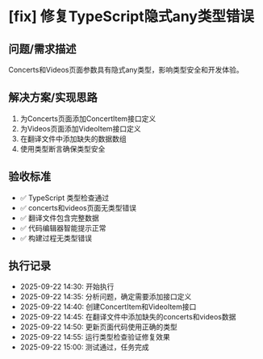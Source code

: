 # [fix] 修复TypeScript隐式any类型错误

## 问题/需求描述
Concerts和Videos页面参数具有隐式any类型，影响类型安全和开发体验。

## 解决方案/实现思路
1. 为Concerts页面添加ConcertItem接口定义
2. 为Videos页面添加VideoItem接口定义
3. 在翻译文件中添加缺失的数据数组
4. 使用类型断言确保类型安全

## 验收标准
- ✅ TypeScript 类型检查通过
- ✅ concerts和videos页面无类型错误
- ✅ 翻译文件包含完整数据
- ✅ 代码编辑器智能提示正常
- ✅ 构建过程无类型错误

## 执行记录
- 2025-09-22 14:30: 开始执行
- 2025-09-22 14:35: 分析问题，确定需要添加接口定义
- 2025-09-22 14:40: 创建ConcertItem和VideoItem接口
- 2025-09-22 14:45: 在翻译文件中添加缺失的concerts和videos数据
- 2025-09-22 14:50: 更新页面代码使用正确的类型
- 2025-09-22 14:55: 运行类型检查验证修复效果
- 2025-09-22 15:00: 测试通过，任务完成
